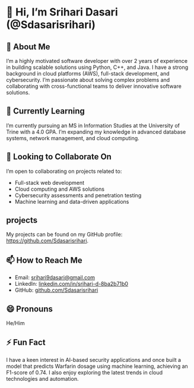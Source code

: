 # 👋 Hi, I’m Srihari Dasari (@Sdasarisrihari)

## 👀 About Me
I’m a highly motivated software developer with over 2 years of experience in building scalable solutions using Python, C++, and Java. I have a strong background in cloud platforms (AWS), full-stack development, and cybersecurity. I’m passionate about solving complex problems and collaborating with cross-functional teams to deliver innovative software solutions.

## 🌱 Currently Learning
I’m currently pursuing an MS in Information Studies at the University of Trine with a 4.0 GPA. I’m expanding my knowledge in advanced database systems, network management, and cloud computing.

## 💞️ Looking to Collaborate On
I’m open to collaborating on projects related to:
- Full-stack web development 
- Cloud computing and AWS solutions
- Cybersecurity assessments and penetration testing
- Machine learning and data-driven applications

## projects 
My projects can be found on my GitHub profile: https://github.com/Sdasarisrihari.

## 📫 How to Reach Me
- Email: [srihari9dasari@gmail.com](mailto:srihari9dasari@gmail.com)
- LinkedIn: [linkedin.com/in/srihari-d-8ba2b71b0](https://www.linkedin.com/in/srihari-d-8ba2b71b0)
- GitHub: [github.com/Sdasarisrihari](https://github.com/Sdasarisrihari)

## 😄 Pronouns
He/Him

## ⚡ Fun Fact
I have a keen interest in AI-based security applications and once built a model that predicts Warfarin dosage using machine learning, achieving an F1-score of 0.74. I also enjoy exploring the latest trends in cloud technologies and automation.

<!---
Sdasarisrihari/Sdasarisrihari is a ✨ special ✨ repository because its `README.md` (this file) appears on your GitHub profile.
You can click the Preview link to take a look at your changes.
--->
